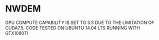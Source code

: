 # NWDEM
GPU COMPUTE CAPABILITY IS SET TO 5.3 DUE TO THE LIMITATION OF CUDA7.5.
 CODE TESTED ON UBUNTU 14.04 LTS RUNNING WITH GTX1080TI 
